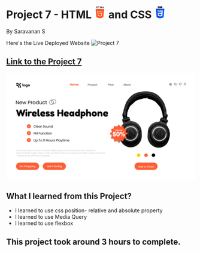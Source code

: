 # Project 7 -  HTML ![html-5](./images//html-5.png) and CSS ![css-3](./images//css-3.png)

By Saravanan S

Here's the Live Deployed Website ![Project 7](https://img.shields.io/badge/Project-7-green)

## [Link to the Project 7](https://ineuron-project-07.netlify.app/) 

![Completed Website](./7.png)

## What I learned from this Project?
- I learned to use css position- relative and absolute property
- I learned to use Media Query
- I learned to use flexbox

## This project took around 3 hours to complete.